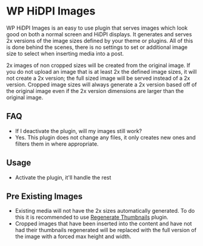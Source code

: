 # WP HiDPI Images

WP HiDPI Images is an easy to use plugin that serves images which look good on both a normal screen and HiDPI displays. It generates and serves 2x versions of the image sizes defined by your theme or plugins. All of this is done behind the scenes, there is no settings to set or additional image size to select when inserting media into a post. 

2x images of non cropped sizes will be created from the original image. If you do not upload an image that is at least 2x the defined image sizes, it will not create a 2x version; the full sized image will be served instead of a 2x version. Cropped image sizes will always generate a 2x version based off of the original image even if the 2x version dimensions are larger than the original image. 

## FAQ

- If I deactivate the plugin, will my images still work?
- Yes. This plugin does not change any files, it only creates new ones and filters them in where appropriate.

## Usage

- Activate the plugin, it'll handle the rest

## Pre Existing Images

- Existing media will not have the 2x sizes automatically generated. To do this it is recommended to use [Regenerate Thumbnails](http://wordpress.org/plugins/regenerate-thumbnails/) plugin.
- Cropped images that have been inserted into the content and have not had their thumbnails regenerated will be replaced with the full version of the image with a forced max height and width.
